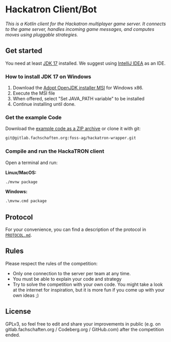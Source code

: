 # Hackatron Client/Bot

*This is a Kotlin client for the Hackatron multiplayer game server. It connects to the game server, handles incoming game messages, and computes moves using pluggable strategies.*

## Get started

You need at least [JDK 17] installed. We suggest using [IntelliJ IDEA] as an IDE.

### How to install JDK 17 on Windows

1. Download the [Adopt OpenJDK installer MSI][JDK 17] for Windows x86.
2. Execute the MSI file
3. When offered, select "Set JAVA_PATH variable" to be installed
4. Continue installing until done.

### Get the example Code

Download the [example code as a ZIP archive](https://gitlab.fachschaften.org/foss-ag/hackatron-wrapper/-/archive/main/hackatron-wrapper-main.zip) or clone it with git:

```bash
git@gitlab.fachschaften.org:foss-ag/hackatron-wrapper.git
```

### Compile and run the HackaTRON client

Open a terminal and run:

**Linux/MacOS:**

```bash
./mvnw package
```

**Windows:**

```ps
.\mvnw.cmd package
```

[IntelliJ IDEA]: https://www.jetbrains.com/idea/
[JDK 17]: https://adoptium.net/temurin/releases/?package=jdk&version=17&arch=x64&os=windows

## Protocol

For your convenience, you can find a description of the protocol in [`PROTOCOL.md`](./PROTOCOL.md).

## Rules

Please respect the rules of the competition:

- Only one connection to the server per team at any time.
- You must be able to explain your code and strategy
- Try to solve the competition with your own code. You might take a look at the internet for inspiration, but it is more fun if you come up with your own ideas ;)

## License

GPLv3, so feel free to edit and share your improvements in public (e.g. on gitlab.fachschaften.org / Codeberg.org / GitHub.com) after the competition ended.
